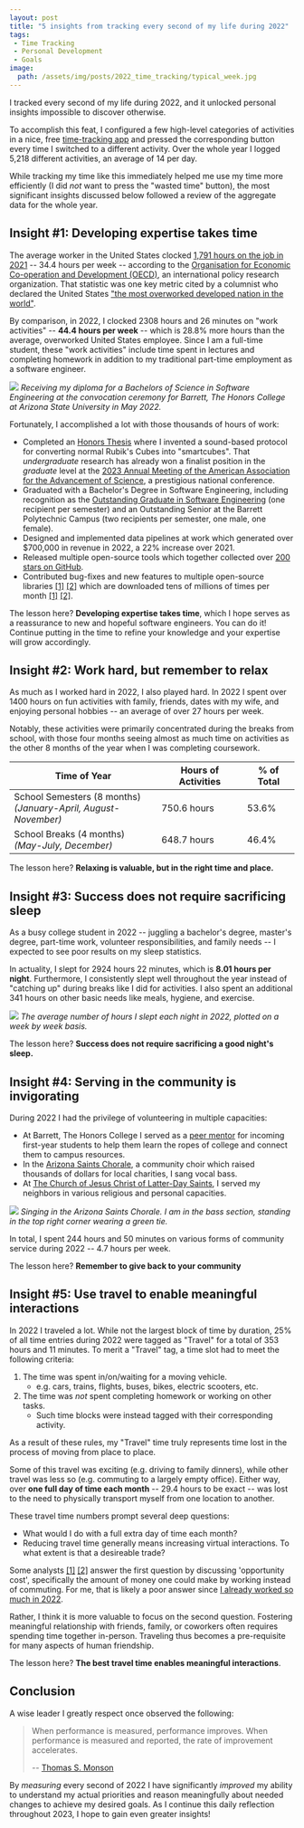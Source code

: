 ```yaml
---
layout: post
title: "5 insights from tracking every second of my life during 2022"
tags:
 - Time Tracking
 - Personal Development
 - Goals
image:
  path: /assets/img/posts/2022_time_tracking/typical_week.jpg
---
```


I tracked every second of my life during 2022, and it unlocked personal insights
impossible to discover otherwise.

To accomplish this feat, I configured a few high-level categories of activities
in a nice, free [time-tracking
app](https://play.google.com/store/apps/details?id=com.razeeman.util.simpletimetracker)
and pressed the corresponding button every time I switched to a different
activity. Over the whole year I logged 5,218 different activities, an average of
14 per day.

While tracking my time like this immediately helped me use my time more
efficiently (I did *not* want to press the "wasted time" button), the most
significant insights discussed below followed a review of the aggregate data for
the whole year.

## Insight #1: Developing expertise takes time

The average worker in the United States clocked [1,791 hours on the job in
2021](https://stats.oecd.org/index.aspx?DataSetCode=ANHRS) -- 34.4 hours per
week -- according to the [Organisation for Economic Co-operation and Development
(OECD)](https://stats.oecd.org/index.aspx?DataSetCode=ANHRS), an international
policy research organization. That statistic was one key metric cited by a
columnist who declared the United States ["the most overworked developed nation
in the
world"](https://20somethingfinance.com/american-hours-worked-productivity-vacation).

By comparison, in 2022, I clocked 2308 hours and 26 minutes on "work activities"
-- **44.4 hours per week** -- which is 28.8% more hours than the average,
overworked United States employee. Since I am a full-time student, these "work
activities" include time spent in lectures and completing homework in addition
to my traditional part-time employment as a software engineer.

![](/assets/img/posts/2022_time_tracking/barrett_graduation.jpg)
_Receiving my diploma for a Bachelors of Science in Software Engineering at the convocation ceremony for Barrett, The Honors College at Arizona State University in May 2022._

Fortunately, I accomplished a lot with those thousands of hours of work:
 - Completed an [Honors Thesis](https://github.com/thehale/DIY-Smartcube) where
   I invented a sound-based protocol for converting normal Rubik's Cubes into
   "smartcubes". That *undergraduate* research has already won a finalist
   position in the *graduate* level at the [2023 Annual Meeting of the American
   Association for the Advancement of Science](https://meetings.aaas.org/), a
   prestigious national conference.
 - Graduated with a Bachelor's Degree in Software Engineering, including
   recognition as the [Outstanding Graduate in Software
   Engineering](https://fullcircle.asu.edu/graduate/joseph-hale/) (one recipient
   per semester) and an Outstanding Senior at the Barrett Polytechnic Campus
   (two recipients per semester, one male, one female).
 - Designed and implemented data pipelines at work which generated over $700,000
   in revenue in 2022, a 22% increase over 2021.
 - Released multiple open-source tools which together collected over [200 stars
   on GitHub](https://github.com/thehale).
 - Contributed bug-fixes and new features to multiple open-source libraries
   [[1]](https://github.com/gitpython-developers/GitPython/commits?author=thehale)
   [[2]](https://github.com/deanmalmgren/textract/commits?author=thehale) which
   are downloaded tens of millions of times per month
   [[1]](https://pypistats.org/packages/gitpython)
   [[2]](https://pypistats.org/packages/textract).


The lesson here? **Developing expertise takes time**, which I hope serves as a
reassurance to new and hopeful software engineers. You can do it! Continue
putting in the time to refine your knowledge and your expertise will grow
accordingly.


## Insight #2: Work hard, but remember to relax

As much as I worked hard in 2022, I also played hard. In 2022 I spent over 1400
hours on fun activities with family, friends, dates with my wife, and enjoying
personal hobbies -- an average of over 27 hours per week.

Notably, these activities were primarily concentrated during the breaks from
school, with those four months seeing almost as much time on activities as the
other 8 months of the year when I was completing coursework.

| Time of Year                                                        | Hours of Activities | % of Total |
| ------------------------------------------------------------------- | ------------------- | ---------- |
| School Semesters (8 months) <br> *(January-April, August-November)* | 750.6 hours         | 53.6%      |
| School Breaks (4 months) <br> *(May-July, December)*                | 648.7 hours         | 46.4%      |

The lesson here? **Relaxing is valuable, but in the right time and place.**


## Insight #3: Success does not require sacrificing sleep

As a busy college student in 2022 -- juggling a bachelor's degree, master's
degree, part-time work, volunteer responsibilities, and family needs -- I
expected to see poor results on my sleep statistics.

In actuality, I slept for 2924 hours 22 minutes, which is **8.01 hours per
night**. Furthermore, I consistently slept well throughout the year instead of
"catching up" during breaks like I did for activities. I also spent an
additional 341 hours on other basic needs like meals, hygiene, and exercise.

![](/assets/img/posts/2022_time_tracking/sleep_trends.png)
_The average number of hours I slept each night in 2022, plotted on a week by week basis._

The lesson here? **Success does not require sacrificing a good night's sleep.**


## Insight #4: Serving in the community is invigorating

During 2022 I had the privilege of volunteering in multiple capacities:
 - At Barrett, The Honors College I served as a [peer
   mentor](https://asu.campuslabs.com/engage/organization/barrett-poly-mentors)
   for incoming first-year students to help them learn the ropes of college and
   connect them to campus resources.
 - In the [Arizona Saints
   Chorale](https://www.facebook.com/profile.php?id=100069341468507), a
   community choir which raised thousands of dollars for local charities, I sang
   vocal bass.
 - At [The Church of Jesus Christ of Latter-Day
   Saints](https://www.churchofjesuschrist.org/?lang=eng), I served my neighbors
   in various religious and personal capacities.

![](/assets/img/posts/2022_time_tracking/arizona_saints_chorale.jpg)
_Singing in the Arizona Saints Chorale. I am in the bass section, standing in the top right corner wearing a green tie._

In total, I spent 244 hours and 50 minutes on various forms of community service
during 2022 -- 4.7 hours per week.

The lesson here? **Remember to give back to your community**

## Insight #5: Use travel to enable meaningful interactions

In 2022 I traveled a lot. While not the largest block of time by duration, 25%
of all time entries during 2022 were tagged as "Travel" for a total of 353 hours
and 11 minutes. To merit a "Travel" tag, a time slot had to meet the following
criteria:
 1. The time was spent in/on/waiting for a moving vehicle.
    - e.g. cars, trains, flights, buses, bikes, electric scooters, etc.
 2. The time was *not* spent completing homework or working on other tasks.
    - Such time blocks were instead tagged with their corresponding activity.

As a result of these rules, my "Travel" time truly represents time lost in the
process of moving from place to place.

Some of this travel was exciting (e.g. driving to family dinners), while other
travel was less so (e.g. commuting to a largely empty office). Either way, over
**one full day of time each month** -- 29.4 hours to be exact -- was lost to the
need to physically transport myself from one location to another.

These travel time numbers prompt several deep questions:
 - What would I do with a full extra day of time each month?
 - Reducing travel time generally means increasing virtual interactions. To what
   extent is that a desireable trade?

Some analysts [[1]](https://www.lendingtree.com/auto/cost-of-commuting/)
[[2]](https://listwithclever.com/research/best-and-worst-cities-for-commmuters-2022/#:~:text=2x%3A%20how%20much%20potential%20income%20is%20lost%20to%20time%20spent%20commuting%20to%20work%20(opportunity%20cost)%3F)
answer the first question by discussing 'opportunity cost', specifically the
amount of money one could make by working instead of commuting. For me, that is
likely a poor answer since [I already worked so much in
2022](#insight-1-developing-expertise-takes-time). 

Rather, I think it is more valuable to focus on the second question. Fostering
meaningful relationship with friends, family, or coworkers often requires
spending time together in-person. Traveling thus becomes a pre-requisite for
many aspects of human friendship. 

The lesson here? **The best travel time enables meaningful interactions**.

## Conclusion

A wise leader I greatly respect once observed the following:

> When performance is measured, performance improves. When performance is
> measured and reported, the rate of improvement accelerates.
>
> -- [Thomas S.
> Monson](https://www.churchofjesuschrist.org/study/manual/preach-my-gospel-a-guide-to-missionary-service/how-do-i-use-time-wisely?lang=eng#aside2)

By *measuring* every second of 2022 I have significantly *improved* my ability
to understand my actual priorities and reason meaningfully about needed changes
to achieve my desired goals. As I continue this daily reflection throughout
2023, I hope to gain even greater insights!
